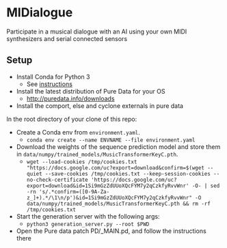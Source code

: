 # MIDialogue
Participate in a musical dialogue with an AI using your own MIDI synthesizers and serial connected sensors

## Setup
* Install Conda for Python 3
  * See [instructions](https://conda.io/projects/conda/en/latest/user-guide/install/index.html)
* Install the latest distribution of Pure Data for your OS
  * http://puredata.info/downloads
* Install the comport, else and cyclone externals in pure data

In the root directory of your clone of this repo:

* Create a Conda env from `environment.yaml`.
  *  `conda env create --name ENVNAME --file environment.yaml`
* Download the weights of the sequence prediction model and store them in `data/numpy/trained_models/MusicTransformerKeyC.pth`.
  * `wget --load-cookies /tmp/cookies.txt "https://docs.google.com/uc?export=download&confirm=$(wget --quiet --save-cookies /tmp/cookies.txt --keep-session-cookies --no-check-certificate 'https://docs.google.com/uc?export=download&id=1Si9mGzZdUUoXQcFYM7y2qCzkfyRvvWnr' -O- | sed -rn 's/.*confirm=([0-9A-Za-z_]+).*/\1\n/p')&id=1Si9mGzZdUUoXQcFYM7y2qCzkfyRvvWnr" -O data/numpy/trained_models/MusicTransformerKeyC.pth && rm -rf /tmp/cookies.txt`
* Start the generation server with the following args:
  * `python3 generation_server.py --root $PWD`
* Open the Pure data patch PD/_MAIN.pd, and follow the instructions there
